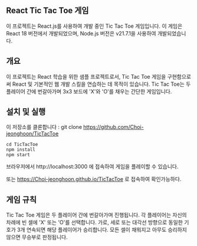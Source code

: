 ## React Tic Tac Toe 게임

이 프로젝트는 React.js를 사용하여 개발 중인 Tic Tac Toe 게임입니다. 이 게임은 React 18 버전에서 개발되었으며, Node.js 버전은 v21.7.1을 사용하여 개발되었습니다.

## 개요

이 프로젝트는 React 학습을 위한 샘플 프로젝트로서, Tic Tac Toe 게임을 구현함으로써 React 및 기본적인 웹 개발 스킬을 연습하는 데 목적이 있습니다. Tic Tac Toe는 두 플레이어 간에 번갈아가며 3x3 보드에 'X'와 'O'를 채우는 간단한 게임입니다.

## 설치 및 실행

이 저장소를 클론합니다 : git clone https://github.com/Choi-jeonghoon/TicTacToe

    cd TicTacToe
    npm install
    npm start

브라우저에서 http://localhost:3000 에 접속하여 게임을 플레이할 수 있습니다.

또는 https://Choi-jeonghoon.github.io/TicTacToe 로 접속하여 확인가능하다.

## 게임 규칙

Tic Tac Toe 게임은 두 플레이어 간에 번갈아가며 진행됩니다.
각 플레이어는 자신의 차례에 빈 셀에 'X' 또는 'O'를 선택합니다.
가로, 세로 또는 대각선 방향으로 동일한 기호가 3개 연속되면 해당 플레이어가 승리합니다.
모든 셀이 채워지고 아무도 승리하지 않으면 무승부로 판정됩니다.
